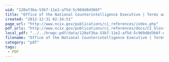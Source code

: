 ```yaml
---
uid: "120af3ba-53b7-11e2-af5d-5c969d8d366f"
title: "Office of the National Counterintelligence Executive | Terms and Definitions of Interest  for DOD Counterintelligence Professionals"
created: "2012-12-31 02:34:51"
page_url: "http://www.ncix.gov/publications/ci_references/index.php"
pdf_urls: "http://www.ncix.gov/publications/ci_references/docs/CI_Glossary.pdf"
local_pdf: "../../hrwgc-pdf/data/120af3ba-53b7-11e2-af5d-5c969d8d366f-office-of-the-national-counterintelligence-executive-terms-and-definitions-of-interest-for-dod-counterintelligence-professionals.pdf"
filename: "Office of the National Counterintelligence Executive | Terms and Definitions of Interest  for DOD Counterintelligence Professionals.html"
category: "pdf"
tags: 
 - PDF
---
```

